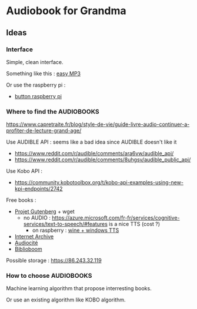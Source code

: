 # Audiobook for Grandma

## Ideas

### Interface

Simple, clean interface. 

Something like this : [easy MP3](https://www.amazon.fr/Solo-Lecteur-MP3-Audio-Personnel/dp/B07W6NKZL7/ref=sr_1_6?__mk_fr_FR=%C3%85M%C3%85%C5%BD%C3%95%C3%91&dchild=1&keywords=lecteur+audio+malvoyant&qid=1608483543&sr=8-6)

Or use the raspberry pi : 
  * [button raspberry pi](https://www.amazon.fr/EG-classique-bricolage-Joystick-Raspberry/dp/B06WWRKGGD/ref=asc_df_B06WWRKGGD/?tag=googshopfr-21&linkCode=df0&hvadid=228517671828&hvpos=&hvnetw=g&hvrand=9975758559269508943&hvpone=&hvptwo=&hvqmt=&hvdev=c&hvdvcmdl=&hvlocint=&hvlocphy=9055137&hvtargid=pla-425411946892&psc=1)

### Where to find the AUDIOBOOKS

https://www.capretraite.fr/blog/style-de-vie/guide-livre-audio-continuer-a-profiter-de-lecture-grand-age/

Use AUDIBLE API : seems like a bad idea since AUDIBLE doesn't like it
  * https://www.reddit.com/r/audible/comments/ara6vw/audible_api/
  * https://www.reddit.com/r/audible/comments/8uhgsv/audible_public_api/

Use Kobo API : 
  * https://community.kobotoolbox.org/t/kobo-api-examples-using-new-kpi-endpoints/2742

Free books :
  * [Projet Gutenberg](http://www.gutenberg.org/browse/languages/fr) + wget
    * no AUDIO : https://azure.microsoft.com/fr-fr/services/cognitive-services/text-to-speech/#features is a nice TTS (cost ?)
      * on raspberry : [wine + windows TTS](https://www.reddit.com/r/linux/comments/6z41qb/my_text_to_speech_tts_solution_wine_microsoft/)
  * [Internet Archive](https://archive.org/details/AuFilDesLectures)
  * [Audiocité](https://www.audiocite.net/?)
  * [Biblioboom](http://www.bibliboom.com/)
  
Possible storage : https://86.243.32.119

### How to choose AUDIOBOOKS

Machine learning algorithm that propose interresting books. 

Or use an existing algorithm like KOBO algorithm. 
